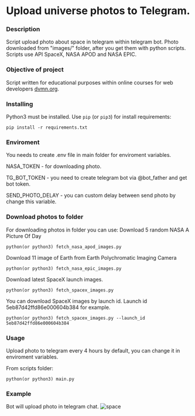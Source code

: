 # Upload universe photos to Telegram.
### Description

Script upload photo about space in telegram within telegram bot. 
Photo downloaded from "images/" folder, after you get them with python scripts.
Scripts use API SpaceX, NASA APOD and NASA EPIC.

### Objective of project

Script written for educational purposes within online courses for web developers [dvmn.org](https://dvmn.org/).

### Installing

Python3 must be installed. 
Use `pip` (or `pip3`) for install requirements:
```
pip install -r requirements.txt
```

### Enviroment

You needs to create .env file in main folder for enviroment variables.

NASA_TOKEN - for downloading photo.

TG_BOT_TOKEN - you need to create telegram bot via @bot_father and get bot token.

SEND_PHOTO_DELAY - you can custom delay between send photo by change this variable.

### Download photos to folder

For downloading photos in folder you can use:
Download 5 random NASA A Picture Of Day
```
python(or python3) fetch_nasa_apod_images.py
```

Download 11 image of Earth from Earth Polychromatic Imaging Camera
```
python(or python3) fetch_nasa_epic_images.py
```

Download latest SpaceX launch images.
```
python(or python3) fetch_spacex_images.py
```

You can download SpaceX images by launch id. Launch id 5eb87d42ffd86e000604b384 for example.
```
python(or python3) fetch_spacex_images.py --launch_id 5eb87d42ffd86e000604b384
```
### Usage

Upload photo to telegram every 4 hours by default, you can change it in enviroment variables.

From scripts folder:
```
python(or python3) main.py
```
### Example
Bot will upload photo in telegram chat.
![space](https://user-images.githubusercontent.com/79669407/202911117-45612c15-d153-4e08-b1f5-c83844675f3f.png)
